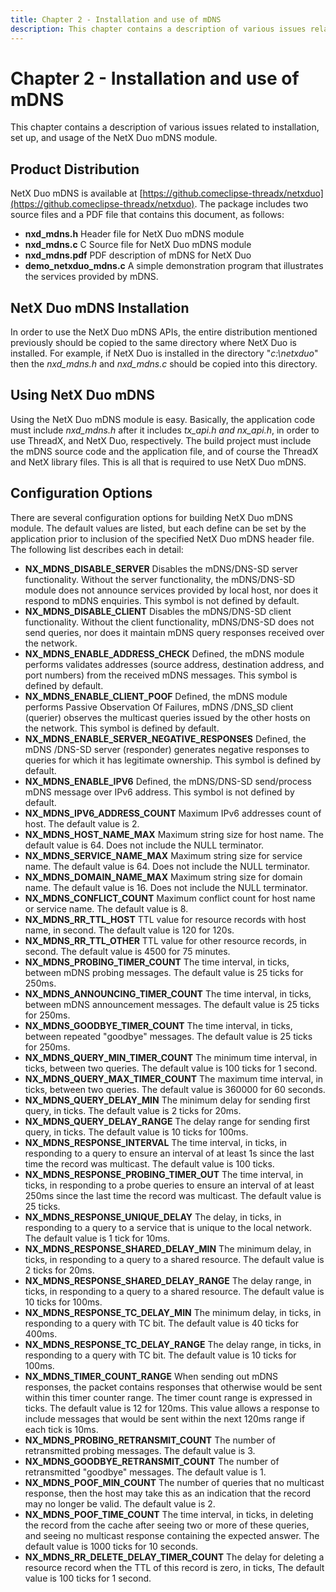 ```yaml
---
title: Chapter 2 - Installation and use of mDNS
description: This chapter contains a description of various issues related to installation, set up, and usage of the NetX Duo mDNS module.
---
```


# Chapter 2 - Installation and use of mDNS

This chapter contains a description of various issues related to installation, set up, and usage of the NetX Duo mDNS module.

## Product Distribution

NetX Duo mDNS is available at [https://github.comeclipse-threadx/netxduo](https://github.comeclipse-threadx/netxduo). The package includes two source files and a PDF file that contains this document, as follows:

- **nxd_mdns.h** Header file for NetX Duo mDNS module
- **nxd_mdns.c** C Source file for NetX Duo mDNS module
- **nxd_mdns.pdf** PDF description of mDNS for NetX Duo
- **demo_netxduo_mdns.c** A simple demonstration program that illustrates the services provided by mDNS.

## NetX Duo mDNS Installation

In order to use the NetX Duo mDNS APIs, the entire distribution mentioned previously should be copied to the same directory where NetX Duo is installed. For example, if NetX Duo is installed in the directory "*c:\netxduo*" then the *nxd_mdns.h* and *nxd_mdns.c* should be copied into this directory.

## Using NetX Duo mDNS

Using the NetX Duo mDNS module is easy. Basically, the application code must include *nxd_mdns.h* after it includes *tx_api.h and* *nx_api.h*, in order to use ThreadX, and NetX Duo, respectively. The build project must include the mDNS source code and the application file, and of course the ThreadX and NetX library files. This is all that is required to use NetX Duo mDNS.

## Configuration Options

There are several configuration options for building NetX Duo mDNS module. The default values are listed, but each define can be set by the application prior to inclusion of the specified NetX Duo mDNS header file. The following list describes each in detail:

- **NX_MDNS_DISABLE_SERVER** Disables the mDNS/DNS-SD server functionality. Without the server functionality, the mDNS/DNS-SD module does not announce services provided by local host, nor does it respond to mDNS enquiries. This symbol is not defined by default.
- **NX_MDNS_DISABLE_CLIENT** Disables the mDNS/DNS-SD client functionality. Without the client functionality, mDNS/DNS-SD does not send queries, nor does it maintain mDNS query responses received over the network.
- **NX_MDNS_ENABLE_ADDRESS_CHECK** Defined, the mDNS module performs validates addresses (source address, destination address, and port numbers) from the received mDNS messages. This symbol is defined by default.
- **NX_MDNS_ENABLE_CLIENT_POOF** Defined, the mDNS module performs Passive Observation Of Failures, mDNS /DNS_SD client (querier) observes the multicast queries issued by the other hosts on the network. This symbol is defined by default.
- **NX_MDNS_ENABLE_SERVER_NEGATIVE_RESPONSES** Defined, the mDNS /DNS-SD server (responder) generates negative responses to queries for which it has legitimate ownership. This symbol is defined by default.
- **NX_MDNS_ENABLE_IPV6** Defined, the mDNS/DNS-SD send/process mDNS message over IPv6 address. This symbol is not defined by default.
- **NX_MDNS_IPV6_ADDRESS_COUNT** Maximum IPv6 addresses count of host. The default value is 2.
- **NX_MDNS_HOST_NAME_MAX** Maximum string size for host name. The default value is 64. Does not include the NULL terminator.
- **NX_MDNS_SERVICE_NAME_MAX** Maximum string size for service name. The default value is 64. Does not include the NULL terminator.
- **NX_MDNS_DOMAIN_NAME_MAX** Maximum string size for domain name. The default value is 16. Does not include the NULL terminator.
- **NX_MDNS_CONFLICT_COUNT** Maximum conflict count for host name or service name. The default value is 8.
- **NX_MDNS_RR_TTL_HOST** TTL value for resource records with host name, in second. The default value is 120 for 120s.
- **NX_MDNS_RR_TTL_OTHER** TTL value for other resource records, in second. The default value is 4500 for 75 minutes.
- **NX_MDNS_PROBING_TIMER_COUNT** The time interval, in ticks, between mDNS probing messages. The default value is 25 ticks for 250ms.
- **NX_MDNS_ANNOUNCING_TIMER_COUNT** The time interval, in ticks, between mDNS announcement messages. The default value is 25 ticks for 250ms.
- **NX_MDNS_GOODBYE_TIMER_COUNT** The time interval, in ticks, between repeated "goodbye" messages. The default value is 25 ticks for 250ms.
- **NX_MDNS_QUERY_MIN_TIMER_COUNT** The minimum time interval, in ticks, between two queries. The default value is 100 ticks for 1 second.
- **NX_MDNS_QUERY_MAX_TIMER_COUNT** The maximum time interval, in ticks, between two queries. The default value is 360000 for 60 seconds.
- **NX_MDNS_QUERY_DELAY_MIN** The minimum delay for sending first query, in ticks. The default value is 2 ticks for 20ms.
- **NX_MDNS_QUERY_DELAY_RANGE** The delay range for sending first query, in ticks. The default value is 10 ticks for 100ms.
- **NX_MDNS_RESPONSE_INTERVAL** The time interval, in ticks, in responding to a query to ensure an interval of at least 1s since the last time the record was multicast. The default value is 100 ticks.
- **NX_MDNS_RESPONSE_PROBING_TIMER_OUT** The time interval, in ticks, in responding to a probe queries to ensure an interval of at least 250ms since the last time the record was multicast. The default value is 25 ticks.
- **NX_MDNS_RESPONSE_UNIQUE_DELAY** The delay, in ticks, in responding to a query to a service that is unique to the local network. The default value is 1 tick for 10ms.
- **NX_MDNS_RESPONSE_SHARED_DELAY_MIN** The minimum delay, in ticks, in responding to a query to a shared resource. The default value is 2 ticks for 20ms.
- **NX_MDNS_RESPONSE_SHARED_DELAY_RANGE** The delay range, in ticks, in responding to a query to a shared resource. The default value is 10 ticks for 100ms.
- **NX_MDNS_RESPONSE_TC_DELAY_MIN** The minimum delay, in ticks, in responding to a query with TC bit. The default value is 40 ticks for 400ms.
- **NX_MDNS_RESPONSE_TC_DELAY_RANGE** The delay range, in ticks, in responding to a query with TC bit. The default value is 10 ticks for 100ms.
- **NX_MDNS_TIMER_COUNT_RANGE** When sending out mDNS responses, the packet contains responses that otherwise would be sent within this timer counter range. The timer count range is expressed in ticks. The default value is 12 for 120ms. This value allows a response to include messages that would be sent within the next 120ms range if each tick is 10ms.
- **NX_MDNS_PROBING_RETRANSMIT_COUNT** The number of retransmitted probing messages. The default value is 3.
- **NX_MDNS_GOODBYE_RETRANSMIT_COUNT** The number of retransmitted "goodbye" messages. The default value is 1.
- **NX_MDNS_POOF_MIN_COUNT** The number of queries that no multicast response, then the host may take this as an indication that the record may no longer be valid. The default value is 2.
- **NX_MDNS_POOF_TIME_COUNT** The time interval, in ticks, in deleting the record from the cache after seeing two or more of these queries, and seeing no multicast response containing the expected answer. The default value is 1000 ticks for 10 seconds.
- **NX_MDNS_RR_DELETE_DELAY_TIMER_COUNT** The delay for deleting a resource record when the TTL of this record is zero, in ticks, The default value is 100 ticks for 1 second.
